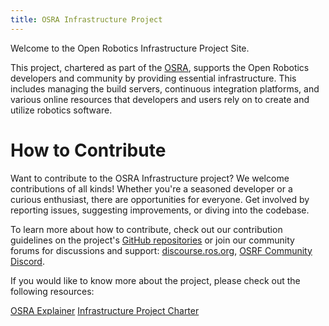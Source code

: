 ```yaml
---
title: OSRA Infrastructure Project
---
```

Welcome to the Open Robotics Infrastructure Project Site.

This project, chartered as part of the [OSRA](https://osralliance.org), supports the Open Robotics developers and community by providing essential infrastructure.
This includes managing the build servers, continuous integration platforms, and various online resources that developers and users rely on to create and utilize robotics software.

# How to Contribute


Want to contribute to the OSRA Infrastructure project? 
We welcome contributions of all kinds! 
Whether you're a seasoned developer or a curious enthusiast, there are opportunities for everyone.
Get involved by reporting issues, suggesting improvements, or diving into the codebase. 

To learn more about how to contribute, check out our contribution guidelines on the project's 
[GitHub repositories](/repos) or join our community forums for discussions and support: [discourse.ros.org](https://discourse.ros.org/), [OSRF Community Discord](https://discord.com/invite/RtJeHT8mXQ).

If you would like to know more about the project, please check out the following resources:

  <a class="btn btn-primary" role="button" target="_blank" href="https://osralliance.org/staging/wp-content/uploads/2024/03/OSRA-explainer.pdf">OSRA Explainer</a>
  <a class="btn btn-primary" role="button" target="_blank" href="https://osralliance.org/staging/wp-content/uploads/2024/03/infrastructure_project_charter.pdf">Infrastructure Project Charter</a>
